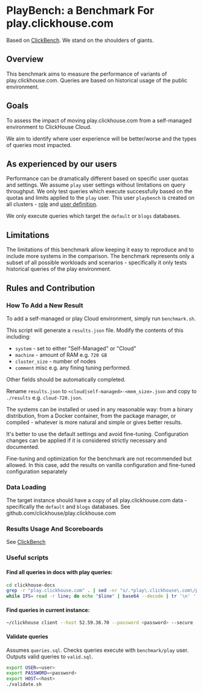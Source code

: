 # PlayBench: a Benchmark For play.clickhouse.com

Based on [ClickBench](https://github.com/ClickHouse/ClickBench/#results-usage-and-scoreboards). We stand on the shoulders of giants.

## Overview

This benchmark aims to measure the performance of variants of play.clickhouse.com. Queries are based on historical usage of the public environment.

## Goals

To assess the impact of moving play.clickhouse.com from a self-managed environment to ClickHouse Cloud.

We aim to identify where user experience will be better/worse and the types of queries most impacted.

## As experienced by our users

Performance can be dramatically different based on specific user quotas and settings. We assume `play` user settings without limitations on query throughput. We only test queries which execute successfully based on the quotas and limits applied to the `play` user. This user `playbench` is created on all clusters - [role]() and [user definition]().

We only execute queries which target the `default` or `blogs` databases.

## Limitations

The limitations of this benchmark allow keeping it easy to reproduce and to include more systems in the comparison. The benchmark represents only a subset of all possible workloads and scenarios - specifically it only tests historical queries of the play environment.

## Rules and Contribution

### How To Add a New Result

To add a self-managed or play Cloud environment, simply run `benchmark.sh`.

This script will generate a `results.json` file. Modify the contents of this including:

- `system` - set to either "Self-Managed" or "Cloud"
- `machine` - amount of RAM e.g. `720 GB`
- `cluster_size` - number of nodes
- `comment` misc e.g. any fining tuning performed.

Other fields should be automatically completed.

Rename `results.json` to `<cloud|self-managed>-<mem_size>.json` and copy to `./results` e.g. `cloud-720.json`.


The systems can be installed or used in any reasonable way: from a binary distribution, from a Docker container, from the package manager, or compiled - whatever is more natural and simple or gives better results.

It's better to use the default settings and avoid fine-tuning. Configuration changes can be applied if it is considered strictly necessary and documented.

Fine-tuning and optimization for the benchmark are not recommended but allowed. In this case, add the results on vanilla configuration and fine-tuned configuration separately

### Data Loading

The target instance should have a copy of all play.clickhouse.com data - specifically the `default` and `blogs` databases. 
See github.com/clickhouse/play.clickhouse.com

### Results Usage And Scoreboards

See [ClickBench](https://github.com/ClickHouse/ClickBench/#results-usage-and-scoreboards)

### Useful scripts

#### Find all queries in docs with play queries:

```bash
cd clickhouse-docs
grep -r "play.clickhouse.com" . | sed -nr "s/.*play\.clickhouse\.com\/play.*#(\S*)\s?/\1/p" |  sed "s/)//g" | awk '{print $1}' > b64_queries.txt
while IFS= read -r line; do echo "$line" | base64 --decode | tr '\n' ' ' | tr -s ' '; echo ""; done < b64_queries.txt > queries.txt
```

####  Find queries in current instance:

```bash
~/clickhouse client --host 52.59.38.70 --password <password> --secure --user migrate --query "SELECT any(query) || '\n--------------------------' FROM system.query_log WHERE query_kind='Select' AND hasAny(databases, ['blogs', 'default', 'git_clickhouse']) AND read_rows > 0 AND user != 'default' GROUP BY normalized_query_hash FORMAT TabSeparatedRaw" | awk 'NF' | awk '{$1=$1;print}'  | tr '\n' ' ' | sed 's/-------------------------- /\n/g' | sed '/^[-\/#]/d' | sed 's/[Ss]elect /SELECT /g' | sed 's/ from / FROM /g' | sed 's/ group / GROUP /g' | sed 's/ where / WHERE /g' | sed 's/ [lL]imit / LIMIT /g' | sed 's/ [Or]der [By]y / ORDER BY /g' | sed 's/^[wW]ith /WITH /g' |  sed 's/;//g' | sort | uniq -i -u > queries.sql
```

#### Validate queries

Assumes `queries.sql`. Checks queries execute with `benchmark/play` user. Outputs valid queries to `valid.sql`.

```bash
export USER=<user>
export PASSWORD=<password>
export HOST=<host>
./validate.sh
```
